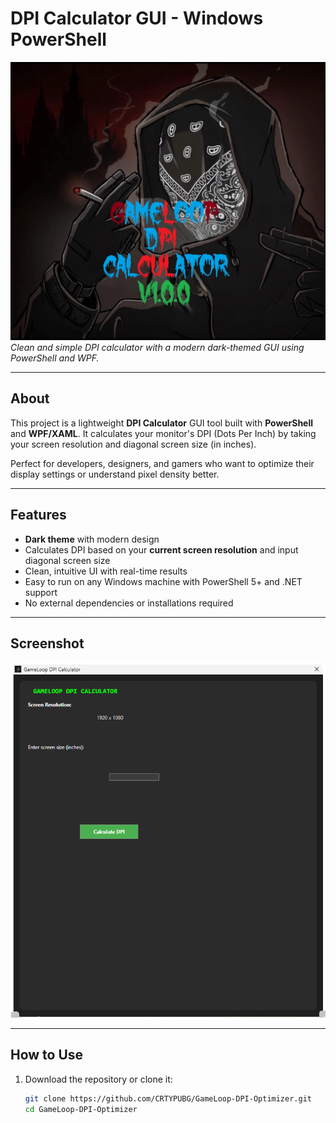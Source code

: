 # DPI Calculator GUI - Windows PowerShell

![DPI Calculator Banner](https://raw.githubusercontent.com/CRTYPUBG/GameLoop-DPI-Optimizer/refs/heads/main/ic/icon.jpg)  
*Clean and simple DPI calculator with a modern dark-themed GUI using PowerShell and WPF.*

---

## About

This project is a lightweight **DPI Calculator** GUI tool built with **PowerShell** and **WPF/XAML**. It calculates your monitor's DPI (Dots Per Inch) by taking your screen resolution and diagonal screen size (in inches).

Perfect for developers, designers, and gamers who want to optimize their display settings or understand pixel density better.

---

## Features

- **Dark theme** with modern design  
- Calculates DPI based on your **current screen resolution** and input diagonal screen size  
- Clean, intuitive UI with real-time results  
- Easy to run on any Windows machine with PowerShell 5+ and .NET support  
- No external dependencies or installations required  

---

## Screenshot

![Screenshot](https://raw.githubusercontent.com/CRTYPUBG/GameLoop-DPI-Optimizer/refs/heads/main/ic/Screenshot.png)

---

## How to Use

1. Download the repository or clone it:

   ```bash
   git clone https://github.com/CRTYPUBG/GameLoop-DPI-Optimizer.git
   cd GameLoop-DPI-Optimizer
